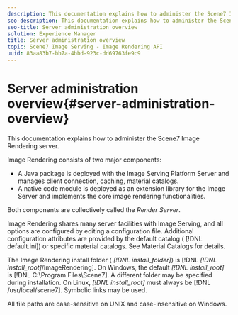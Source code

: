 ```yaml
---
description: This documentation explains how to administer the Scene7 Image Rendering server.
seo-description: This documentation explains how to administer the Scene7 Image Rendering server.
seo-title: Server administration overview
solution: Experience Manager
title: Server administration overview
topic: Scene7 Image Serving - Image Rendering API
uuid: 83aa83b7-bb7a-4bbd-923c-dd69763fe9c9
---
```


# Server administration overview{#server-administration-overview}

This documentation explains how to administer the Scene7 Image Rendering server.

Image Rendering consists of two major components:

* A Java package is deployed with the Image Serving Platform Server and manages client connection, caching, material catalogs. 
* A native code module is deployed as an extension library for the Image Server and implements the core image rendering functionalities.

Both components are collectively called the *Render Server*.

Image Rendering shares many server facilities with Image Serving, and all options are configured by editing a configuration file. Additional configuration attributes are provided by the default catalog ( [!DNL default.ini]) or specific material catalogs. See Material Catalogs for details.

The Image Rendering install folder ( *[!DNL install_folder]*) is [!DNL *[!DNL install_root]*/ImageRendering]. On Windows, the default *[!DNL install_root]* is [!DNL C:\Program Files\Scene7]. A different folder may be specified during installation. On Linux, *[!DNL install_root]* must always be [!DNL /usr/local/scene7]. Symbolic links may be used.

All file paths are case-sensitive on UNIX and case-insensitive on Windows. 
